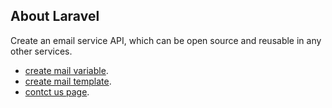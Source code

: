 ## About Laravel

Create an email service API, which can be open source and reusable in any other services.

- [create mail variable]({host_url}/mail-variable).
- [create mail template]({host_url}/mail-template).
- [contct us page]({host_url}/contact).



